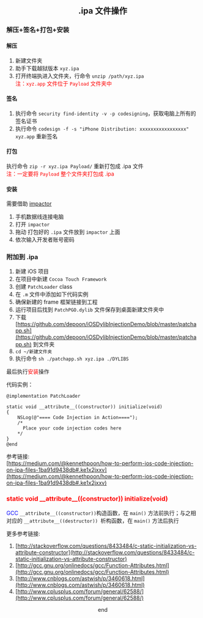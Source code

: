 ## <center> .ipa 文件操作 </center>

### 解压+签名+打包+安装
#### 解压 
1. 新建文件夹  
2. 助手下载越狱版本 `xyz.ipa`  
3. 打开终端执进入文件夹，行命令 `unzip /path/xyz.ipa`  
<font color=red> 注：`xyz.app` 文件位于 `Payload` 文件夹中 </font>

####   签名
1. 执行命令 `security find-identity -v -p codesigning`，获取电脑上所有的签名证书  
2. 执行命令 `codesign -f -s "iPhone Distribution: xxxxxxxxxxxxxxxxx" xyz.app` 重新签名 

#### 打包 
执行命令 `zip -r xyz.ipa Payload/` 重新打包成 .ipa 文件  
<font color=red>注：一定要将 `Payload` 整个文件夹打包成 .ipa</font>

#### 安装
需要借助 [impactor](http://www.cydiaimpactor.com/)

1. 手机数据线连接电脑
2. 打开 `impactor`
3. 拖动 打包好的 `.ipa` 文件放到 `impactor` 上面
4. 依次输入开发者账号密码 

### 附加到 .ipa
1. 新建 iOS 项目
2. 在项目中新建 `Cocoa Touch Framework`
3. 创建 `PatchLoader` class
4. 在 `.m` 文件中添加如下代码实例
5. 确保新建的 frame 框架链接到工程
6. 运行项目后找到 `PatchPGO.dylib` 文件保存到桌面新建文件夹中
7. 下载 [https://github.com/depoon/iOSDylibInjectionDemo/blob/master/patchapp.sh](https://github.com/depoon/iOSDylibInjectionDemo/blob/master/patchapp.sh) 到文件夹
8.  `cd ~/新建文件夹`
9. 执行命令 `sh ./patchapp.sh xyz.ipa ./DYLIBS`

最后执行<font color=red>安装</font>操作

代码实例：

```
@implementation PatchLoader

static void __attribute__((constructor)) initialize(void)
{
    NSLog(@"==== Code Injection in Action====");
    /*
      Place your code injection codes here
    */
}
@end
```
参考链接:  
[https://medium.com/@kennethpoon/how-to-perform-ios-code-injection-on-ipa-files-1ba91d9438db#.ke1x2jxxv](https://medium.com/@kennethpoon/how-to-perform-ios-code-injection-on-ipa-files-1ba91d9438db#.ke1x2jxxv)

### <font color=red> static void \_\_attribute__((constructor)) initialize(void) </font>
<font color=blue> GCC </font> 
`__attribute__((constructor))`构造函数，在 `main()` 方法前执行；与之相对应的 `__attribute__((destructor)) `析构函数，在 `main()` 方法后执行

更多参考链接:  
1. [http://stackoverflow.com/questions/8433484/c-static-initialization-vs-attribute-constructor](http://stackoverflow.com/questions/8433484/c-static-initialization-vs-attribute-constructor)  
2. [http://gcc.gnu.org/onlinedocs/gcc/Function-Attributes.html](http://gcc.gnu.org/onlinedocs/gcc/Function-Attributes.html)  
3. [http://www.cnblogs.com/astwish/p/3460618.html](http://www.cnblogs.com/astwish/p/3460618.html)  
4. [http://www.cplusplus.com/forum/general/62588/](http://www.cplusplus.com/forum/general/62588/)
<center> end </center>



